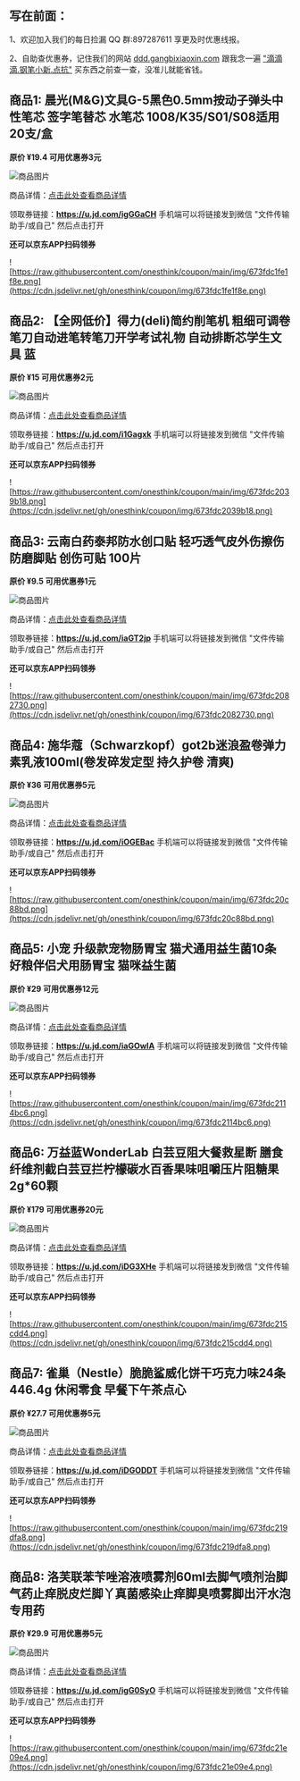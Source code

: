 ## 写在前面：

1、欢迎加入我们的每日捡漏 QQ 群:897287611 享更及时优惠线报。

2、自助查优惠券，记住我们的网站 [ddd.gangbixiaoxin.com](https://ddd.gangbixiaoxin.com) 跟我念一遍 ["滴滴滴.钢笔小新.点抗"](https://ddd.gangbixiaoxin.com) 买东西之前查一查，没准儿就能省钱。

## 商品1: 晨光(M&amp;G)文具G-5黑色0.5mm按动子弹头中性笔芯 签字笔替芯 水笔芯 1008/K35/S01/S08适用 20支/盒

**原价 ¥19.4 可用优惠券3元**

![商品图片](http://img14.360buyimg.com/n1/jfs/t1/176374/3/51608/108017/673a9ff9F8feb92fd/54ce1c26650812bb.jpg)

商品详情：[点击此处查看商品详情](https://union-click.jd.com/jdc?e=1003156031&amp;p=JF8BAZkJK1olXwQBXVpVD0oTBF8KE1kcWAYyEAEFVhQnWipNWhkeQxhZDAELXx9IHDRdBAlLARhaEQoBFxJSXzIGWQFRUUZiDSc4dCJLXTtDUh4TJVoBERgvaSoWSAEPWx0cPWZDHSpcYQ1XRGptXlsCHQp2CwQ9cThgRBd9fwh3B2YAIyxUailOZyt_biNxP09-Hz0vADJzcG4KbDkcNGRbPwA-cStHeAxrRSxKLWF1HV4cfC9gXjpxRQFiKF9_MCo1QzNudwp8UiBUK29UNioUfxwnZAdKQ1wdKXxiKVkrXCMWf2pocA0cPQoOZF9tC0oXBGYOHF0cWDYyVF5tXiUXAm4JGloVXQMAZF9tCE0VAGwKElkQVQAFUG5dAEwn1MKwztGkiI67gMDV3_Kw1ua0z8WdbTYyV25dCUoVA2sPGlkVbTYCV25eOBV5AjwOGFsRWgdsCFwfCABNRTFmHlITVQMGUF1tCkoWAW04K2tVPV97MSI0VBVDSCZNHSNJXkNEJj88CQB5BC9OEjt1HE92VTcbSAwSZioIK1sl)

领取券链接：**https://u.jd.com/igGGaCH** 手机端可以将链接发到微信 "文件传输助手/或自己" 然后点击打开

**还可以京东APP扫码领券**

![https://raw.githubusercontent.com/onesthink/coupon/main/img/673fdc1fe1f8e.png](https://cdn.jsdelivr.net/gh/onesthink/coupon/img/673fdc1fe1f8e.png)

## 商品2: 【全网低价】得力(deli)简约削笔机 粗细可调卷笔刀自动进笔转笔刀开学考试礼物 自动排断芯学生文具 蓝

**原价 ¥15 可用优惠券2元**

![商品图片](http://img14.360buyimg.com/n1/jfs/t1/249339/15/17308/52943/66c551f7Ffa24272c/dbd40da760e48040.jpg)

商品详情：[点击此处查看商品详情](https://union-click.jd.com/jdc?e=1003156031&amp;p=JF8BAbgJK1olXwQAVVZbDkwSAl8IGloUXgYCVllbDEInRzBQRQQlBENHFRxWFlVMWzBeTA9KQl1XSwwDVFVPRjtUBAJQAVsMFgQZBB9-ZT9VaFtNKFxjJ1oLeBV8RWlTTyhMCmgAFQ41YQ1KdidIflpNIVBfFD1KSEdjeh9tbChAGnJ7KDkpQThLexpvbDlMGwR2JlYvahJ_RwxtYz53FAdJIDxVeC9kAm1oQ1JxP19qXT0kUT1sYAxJbwRxOXFhNxsqUjxKVhZJWD9NImJhM1dbcDJjZhZrYBpiX3phIy0iX3tzdwl0QCFSBWVRUzddSxFzYh8ARSxlUQoyVW5eCUsQCmkPHVIQbTYCVG4fZp-YpbuzsYyy69K20ofrk5K2l7iuvYKs3NKJ8m5cOEsRAWwLGVIXWQUCU1ZtCEMQM7ilo46f7NOK7YrDgJyupLqBp4-L1TYyZF1tCEoWAW8MHFoXXTYyVF1tC3tJbW5bHF4cXQYGOgJfSktcXyxUdV4TWwAKUlhVOEkWAm0KK2slCW9kBAMuCBNiWQ57Hw1lA21EUgUJexJAbW1JSzN8G1t3HB44CRNrVTJIeGsVbQ)

领取券链接：**https://u.jd.com/i1Gagxk** 手机端可以将链接发到微信 "文件传输助手/或自己" 然后点击打开

**还可以京东APP扫码领券**

![https://raw.githubusercontent.com/onesthink/coupon/main/img/673fdc2039b18.png](https://cdn.jsdelivr.net/gh/onesthink/coupon/img/673fdc2039b18.png)

## 商品3: 云南白药泰邦防水创口贴  轻巧透气皮外伤擦伤防磨脚贴 创伤可贴 100片

**原价 ¥9.5 可用优惠券1元**

![商品图片](http://img14.360buyimg.com/n1/jfs/t1/194113/2/51148/135999/673e8e17Fd7492cad/abc5765fbad38ab4.jpg)

商品详情：[点击此处查看商品详情](https://union-click.jd.com/jdc?e=1003156031&amp;p=JF8BAa8JK1olXwIGU1ZfAEkTBF8IGloUXA4HUltYAUInRzBQRQQlBENHFRxWFlVMWzBeTA9KQl1XSwwDVFVPRjtUBAJQAVsMFgQZBCliRwlXRT5RDQ8KUDcZXRdCVS5fez1lNWgANDgIfSBCRiZ2UyMUNHt7LwlKSEdjeh9tbChyAnFrBjcpe0tLexpsfzlPLQR0JlYrahJrRwxDYz93XHpJIBZUay9ke21-aVNmP19hCyo0cz1sYAxWbSJxPn9xJxspUjxKVhZJWDlOKm1nIy4dcDJjZhZ7ZBlhNGZiLS0iX3tpSCZaYihRKWQFU0BVcC4eABgSf0VTUQoyVW5eCUsQCmkPHVIQbTYCVG4fZpKnqLuFso290d--yonikZ-fjV8JK1sTXwUBVldfDEkfBGw4G1MSbdGv7IvXuZ6furuWk4ys-tOL6IrDgHsnM2w4G1oUXwYGU19fCHsnA2w4GGtLMwdRUlZYARsSbTMKWVteAwJVOltUDk4VA2wJK1kUXAQAZG5taj5TZTBWfh9FVA4GPRoIVB5BQjhofSt9MwRiMgsoYx5SShFAY1p8IH95A25dOA)

领取券链接：**https://u.jd.com/iaGT2jp** 手机端可以将链接发到微信 "文件传输助手/或自己" 然后点击打开

**还可以京东APP扫码领券**

![https://raw.githubusercontent.com/onesthink/coupon/main/img/673fdc2082730.png](https://cdn.jsdelivr.net/gh/onesthink/coupon/img/673fdc2082730.png)

## 商品4: 施华蔻（Schwarzkopf）got2b迷浪盈卷弹力素乳液100ml(卷发碎发定型 持久护卷 清爽)

**原价 ¥36 可用优惠券5元**

![商品图片](http://img14.360buyimg.com/n1/jfs/t1/166546/28/51728/143556/67347896Fb738e741/6f6727417e6a88f5.jpg)

商品详情：[点击此处查看商品详情](https://union-click.jd.com/jdc?e=1003156031&amp;p=JF8BAaQJK1olXwIGUltUDUkUC18PGFsdXQcyEAEFVhQnWipNWhkeQxhZDAELXx9IHDRdBAlLARhaEQoBFxJSXzIGWQFRUV1CP1olSRQRCgkBRxMSCQZYKQMlV0pKCgEKH1gRHVBDVw42byxMRAsJS1MCHQp1ViY_cSh0Rxd9fzh3BHoAIzxUWylOZytoUCBlP096HyoFAS5zcBMKbzkdK2RbNFgpVzRleAxrRS18NWB1HSEBfBFgXjpxWhphBVxRMzlUDDNudw18UihQKll-Byk-YxwnZy9LXB91IFpnCjxUFil3BDVIZhhiLQoOZF9tC0oXBGYOHF0cWDYyVF5tWyXApOPcp-TM-Izb4sWEqd_AuMvfvtQlXDYCUlxeC0keAWsMGFwWbQYKU26KpfPCid7dk-LBw47V7fmIgffDnec4K2sWbQYDVVxdDEwWAW84K1sWbQUyCjBcW0MXBWwOEjVJX0QCHx9ZXyUSCmgAElMcXjYAVV9fCnsnMzRIcF9tHFkEXThUVAMQV29SZgZtAgdfXTBfDEgTQzlJGAt-OmFZEzpcWEMnA18)

领取券链接：**https://u.jd.com/iOGEBac** 手机端可以将链接发到微信 "文件传输助手/或自己" 然后点击打开

**还可以京东APP扫码领券**

![https://raw.githubusercontent.com/onesthink/coupon/main/img/673fdc20c88bd.png](https://cdn.jsdelivr.net/gh/onesthink/coupon/img/673fdc20c88bd.png)

## 商品5: 小宠 升级款宠物肠胃宝 猫犬通用益生菌10条  好粮伴侣犬用肠胃宝 猫咪益生菌

**原价 ¥29 可用优惠券12元**

![商品图片](http://img14.360buyimg.com/n1/jfs/t1/200631/11/44383/81288/673b00fdFe768205d/993657c894ea9113.jpg)

商品详情：[点击此处查看商品详情](https://union-click.jd.com/jdc?e=1003156031&amp;p=JF8BAacJK1olXwIGU1lVAEgTB18IGloUXwMGVV1eDk0nRzBQRQQlBENHFRxWFlVMWzBeTA9KQl1XSwwDVFVPRjtUBAJQAVsMFgQZBA1udRpjElprFVJ-Ugk2USByWShhWh9VHWgABBxUcQJtZi9zY1gRLkJeVlpKSEdjeh9tbCh-HXF7JD0qUTBWexpvaTlPNQR2Jlc4ahJrRxtTYzx3XFRJNCxUYS9kZ21raVNjP19yXCovbClsYAxJb1lDO39xNwEpbDxKVhZJWD9gA1VgIF9UcDJjYRZ7UhtiNFBkIy0uX3tWSDdxWCNnGGZbTigDUytXYh8NZV1lUQoyVW5eCUsQCmkPHVIQbTYCVG4LZksWAm4LGFsSVAMyVW5dDkkUAG0BGV8SWQADZF5VD3vArtfdkerA1b_WytaKsezCitPchdMlbTYBZF5cCUkXB2gJGVslbQYBZF1tViUWUGpfHFgTCWheVhxdQwsTQQENElwVXw4EU25fCUoVAV84Kx1sK3NpXV8jQB9rBThjQjBwB0FrFRodSCUVUy0BYhJvOEZ5LF1Zew9LAWs4G2s)

领取券链接：**https://u.jd.com/iaGOwlA** 手机端可以将链接发到微信 "文件传输助手/或自己" 然后点击打开

**还可以京东APP扫码领券**

![https://raw.githubusercontent.com/onesthink/coupon/main/img/673fdc2114bc6.png](https://cdn.jsdelivr.net/gh/onesthink/coupon/img/673fdc2114bc6.png)

## 商品6: 万益蓝WonderLab 白芸豆阻大餐救星断 膳食纤维剂截白芸豆拦柠檬碳水百香果味咀嚼压片阻糖果2g*60颗

**原价 ¥179 可用优惠券20元**

![商品图片](http://img14.360buyimg.com/n1/jfs/t1/189890/27/52186/188186/673d4db8F5923b16e/62c9c7693ccc17ec.jpg)

商品详情：[点击此处查看商品详情](https://union-click.jd.com/jdc?e=1003156031&amp;p=JF8BAaoJK1olXgELVFhcCEsTBF8IGloUXgEKXFxVCUonRzBQRQQlBENHFRxWFlVMWzBeTA9KQl1XSwwDVFVPRjtUBAJQAVsMFgQZBDFkVyZLbw1zXEFGUQUkQx9RZxd0RTBwKGgALiMceypxejpWUhBlIlhHXFxKSEdjeh9tbChAA3B7Dj4kayxTexpvaDlMXARiDFYuahJRRwxtYCJ3FGZJNzxUbC9jd21-eVJ8P19xECkvYCxsYAxJbwRtO3FbPx8pfDxKVhZJWD1eJmB2CTUDcDJjZhZrZBxhX25hIz0qX3toYTBTUF0LP2YcHDsvcEkfQz18GVxDUQoyVW5eCUsQCmkPHVIQbTYCVG4fZg1JXDpcWAZFDhpRD15tCXsXBW0LGFkcXwILV11aOEsfBF_ftuPA17fX3OeJlsPAusjdkufBw44yZG5eOEsWAm0IH1wUXwYyZF5eOEgnXQEJSF0XXQMFXDABCgkXSCxeHjUQWwEAXF5fAXsVAm4KGWslbXxxABcefB1xAihMHgBsFlJEMCYhViBydgEKYSZULmdkLQsDQQBnfDFNE1klXTY)

领取券链接：**https://u.jd.com/iDG3XHe** 手机端可以将链接发到微信 "文件传输助手/或自己" 然后点击打开

**还可以京东APP扫码领券**

![https://raw.githubusercontent.com/onesthink/coupon/main/img/673fdc215cdd4.png](https://cdn.jsdelivr.net/gh/onesthink/coupon/img/673fdc215cdd4.png)

## 商品7: 雀巢（Nestle）脆脆鲨威化饼干巧克力味24条446.4g 休闲零食 早餐下午茶点心

**原价 ¥27.7 可用优惠券5元**

![商品图片](http://img14.360buyimg.com/n1/jfs/t1/173849/12/48829/189600/673c7585Fa2f8e731/95ebf8ef158a6970.jpg)

商品详情：[点击此处查看商品详情](https://union-click.jd.com/jdc?e=1003156031&amp;p=JF8BAaUJK1olXwIGUVlUCEoVC18MGlIQXQYyEAEFVhQnWipNWhkeQxhZDAELXx9IHDRdBAlLARhaEQoBFxJSXzIGWQFRUW8FM11fXgAVABV3SQxyVE9wDy0udBRtYgEKYiBXWgNgHSkfVRZ-egpceCECHQp1LS4OfDh0RBd9fzh3BHoAIzxUWylOZytoUCBlP096HyoFAS5zcBMKbzkdK2RbNFgpVzRleAxrRS18NWB1HSEBfBFgXjpxWhphBVxRMzlUDDNudw18UihQKll-Byk-YxwnBQhfGBhQX0ViSh4dXSJEahRRGwdBCwoOZF9tC0oXBGYOHF0cWDYyVF5tWyVIVy1NRg97hIGQg9TN3-S6bTpYQwZdbQcyVFhfC0gVCm0ME14UWzYCXFlt3-av1uW5ztOsiZiKg-f63cKr1_GAK2slXjYCVV9fCE8QAm0IK2sVXjYBZAAzCRgRAGYNEgh7AQRAVBUfWh55BmYBG14TWgEyVl9cCkknM19hHDwWX1BJVl0ndxlAZGZBaQBmLnpdLj8zCjJsQWgNeRJiH1tfPSc4XChtM284)

领取券链接：**https://u.jd.com/iDGODDT** 手机端可以将链接发到微信 "文件传输助手/或自己" 然后点击打开

**还可以京东APP扫码领券**

![https://raw.githubusercontent.com/onesthink/coupon/main/img/673fdc219dfa8.png](https://cdn.jsdelivr.net/gh/onesthink/coupon/img/673fdc219dfa8.png)

## 商品8: 洛芙联苯苄唑溶液喷雾剂60ml去脚气喷剂治脚气药止痒脱皮烂脚丫真菌感染止痒脚臭喷雾脚出汗水泡专用药

**原价 ¥29.9 可用优惠券5元**

![商品图片](http://img14.360buyimg.com/n1/jfs/t1/134415/22/51191/92542/6736eb22Fad899628/502be8976be34af0.jpg)

商品详情：[点击此处查看商品详情](https://union-click.jd.com/jdc?e=1003156031&amp;p=JF8BAa4JK1olXwQAUF1UCE8WCl8IGloUXQUEXF1VDkonRzBQRQQlBENHFRxWFlVMWzBeTA9KQl1XSwwDVFVPRjtUBAJQAVsMFgQZBDBeWy9_fFh3PEBxEygnDC5iUBVxWgJMFmgALyQ_QStuCzZ6SR5gXFt7UglKSEdjeh9tbCh2H3FdDj0kazBTexpseDlPLQRhJlYuahIWRxhtYCt3XHJJIyxUWC9ka21oU1JFP196QF0qfilzZhRreBpiNFxiIxcuSDxNdDJdYhpWOwRUNzwAawhvehtqYjhiGXFrIA4pUShAMxxtSS4RJBxBN1lefElseg8BEghvWXYOWG5cOEgWA2gBHVwTVAMyZF5dOBh5WDpmUBBCBEZABgIZWgpNM244G10XXgUAXVxaDkIUCl8IE1wliqu6gdTs3cOu1_GAzOKyiI--gMDVOHsnAF8IGloXXQIFVVxdOHsXAF8LKwV7XFUKVFxZXUx5X21KGxBdGVxsUVdaD0sUBW84GVoUXwQyZG4mQRNXdAgLeTpTLkF0Llo4fRhtei5RQhB7X314Nhc9cUNOcT1NblpIJABVZF5t)

领取券链接：**https://u.jd.com/igG0SyO** 手机端可以将链接发到微信 "文件传输助手/或自己" 然后点击打开

**还可以京东APP扫码领券**

![https://raw.githubusercontent.com/onesthink/coupon/main/img/673fdc21e09e4.png](https://cdn.jsdelivr.net/gh/onesthink/coupon/img/673fdc21e09e4.png)

